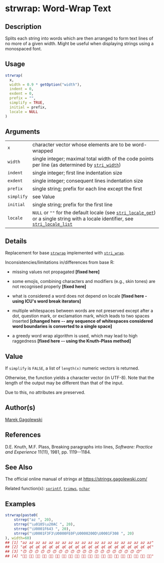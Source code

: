 # strwrap: Word-Wrap Text

## Description

Splits each string into words which are then arranged to form text lines of no more of a given width. Might be useful when displaying strings using a monospaced font.

## Usage

```r
strwrap(
  x,
  width = 0.9 * getOption("width"),
  indent = 0,
  exdent = 0,
  prefix = "",
  simplify = TRUE,
  initial = prefix,
  locale = NULL
)
```

## Arguments

|            |                                                                                                                                                                                                                                                            |
|------------|------------------------------------------------------------------------------------------------------------------------------------------------------------------------------------------------------------------------------------------------------------|
| `x`        | character vector whose elements are to be word-wrapped                                                                                                                                                                                                     |
| `width`    | single integer; maximal total width of the code points per line (as determined by [`stri_width`](https://stringi.gagolewski.com/rapi/stri_width.html))                                                                                                     |
| `indent`   | single integer; first line indentation size                                                                                                                                                                                                                |
| `exdent`   | single integer; consequent lines indentation size                                                                                                                                                                                                          |
| `prefix`   | single string; prefix for each line except the first                                                                                                                                                                                                       |
| `simplify` | see Value                                                                                                                                                                                                                                                  |
| `initial`  | single string; prefix for the first line                                                                                                                                                                                                                   |
| `locale`   | `NULL` or `""` for the default locale (see [`stri_locale_get`](https://stringi.gagolewski.com/rapi/stri_locale_set.html)) or a single string with a locale identifier, see [`stri_locale_list`](https://stringi.gagolewski.com/rapi/stri_locale_list.html) |

## Details

Replacement for base [`strwrap`](https://stat.ethz.ch/R-manual/R-devel/library/base/help/strwrap.html) implemented with [`stri_wrap`](https://stringi.gagolewski.com/rapi/stri_wrap.html).

Inconsistencies/limitations in/differences from base R:

-   missing values not propagated **\[fixed here\]**

-   some emojis, combining characters and modifiers (e.g., skin tones) are not recognised properly **\[fixed here\]**

-   what is considered a word does not depend on locale **\[fixed here - using <span class="pkg">ICU</span>\'s word break iterators\]**

-   multiple whitespaces between words are not preserved except after a dot, question mark, or exclamation mark, which leads to two spaces inserted **\[changed here -- any sequence of whitespaces considered word boundaries is converted to a single space\]**

-   a greedy word wrap algorithm is used, which may lead to high raggedness **\[fixed here -- using the Knuth-Plass method\]**

## Value

If `simplify` is `FALSE`, a list of `length(x)` numeric vectors is returned.

Otherwise, the function yields a character vector (in UTF-8). Note that the length of the output may be different than that of the input.

Due to this, no attributes are preserved.

## Author(s)

[Marek Gagolewski](https://www.gagolewski.com/)

## References

D.E. Knuth, M.F. Plass, Breaking paragraphs into lines, *Software: Practice and Experience* 11(11), 1981, pp. 1119--1184.

## See Also

The official online manual of <span class="pkg">stringx</span> at <https://stringx.gagolewski.com/>

Related function(s): [`sprintf`](sprintf.md), [`trimws`](trimws.md), [`nchar`](nchar.md)

## Examples




```r
strwrap(paste0(
    strrep("az ", 20),
    strrep("\u0105\u20AC ", 20),
    strrep("\U0001F643 ", 20),
    strrep("\U0001F3F3\U0000FE0F\U0000200D\U0001F308 ", 20)
), width=60)
## [1] "az az az az az az az az az az az az az az az az az az az az"                    
## [2] "ą€ ą€ ą€ ą€ ą€ ą€ ą€ ą€ ą€ ą€ ą€ ą€ ą€ ą€ ą€ ą€ ą€ ą€ ą€ ą€"                    
## [3] "🙃 🙃 🙃 🙃 🙃 🙃 🙃 🙃 🙃 🙃 🙃 🙃 🙃 🙃 🙃 🙃 🙃 🙃 🙃 🙃"                    
## [4] "🏳️‍🌈 🏳️‍🌈 🏳️‍🌈 🏳️‍🌈 🏳️‍🌈 🏳️‍🌈 🏳️‍🌈 🏳️‍🌈 🏳️‍🌈 🏳️‍🌈 🏳️‍🌈 🏳️‍🌈 🏳️‍🌈 🏳️‍🌈 🏳️‍🌈 🏳️‍🌈 🏳️‍🌈 🏳️‍🌈 🏳️‍🌈 🏳️‍🌈"
```
